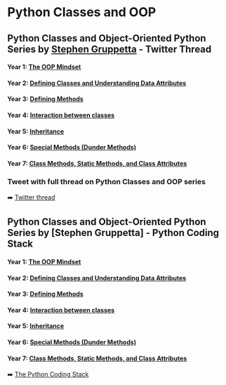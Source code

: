 # Python Classes and OOP


## Python Classes and Object-Oriented Python Series by [Stephen Gruppetta](https://twitter.com/s_gruppetta_ct) - Twitter Thread

#### Year 1: [The OOP Mindset](https://twitter.com/s_gruppetta_ct/status/1641121936414736385)

#### Year 2: [Defining Classes and Understanding Data Attributes](https://twitter.com/s_gruppetta_ct/status/1641474113624760321)

#### Year 3: [Defining Methods](https://twitter.com/s_gruppetta_ct/status/1641846615186210817)

#### Year 4: [Interaction between classes](https://twitter.com/s_gruppetta_ct/status/1642888327258058754)

#### Year 5: [Inheritance](https://twitter.com/s_gruppetta_ct/status/1643648452331700224)

#### Year 6: [Special Methods (Dunder Methods)](https://twitter.com/s_gruppetta_ct/status/1644010840469958661)

#### Year 7: [Class Methods, Static Methods, and Class Attributes](https://twitter.com/s_gruppetta_ct/status/1644365916950659073)

### Tweet with full thread on Python Classes and OOP series

:arrow_right: [Twitter thread](https://twitter.com/s_gruppetta_ct/status/1644735622555504641)

## Python Classes and Object-Oriented Python Series by [Stephen Gruppetta] - Python Coding Stack

#### Year 1: [The OOP Mindset](https://thepythoncodingstack.substack.com/p/python-object-oriented-programming-mindset-1)

#### Year 2: [Defining Classes and Understanding Data Attributes](https://thepythoncodingstack.substack.com/p/python-oop-defining-classes-data-attributes-2)

#### Year 3: [Defining Methods](https://thepythoncodingstack.substack.com/p/python-oop-defining-instance-methods-3)

#### Year 4: [Interaction between classes](https://thepythoncodingstack.substack.com/p/python-oop-more-on-classes-4)

#### Year 5: [Inheritance](https://thepythoncodingstack.substack.com/p/python-oop-inheritance-5)

#### Year 6: [Special Methods (Dunder Methods)](https://thepythoncodingstack.substack.com/p/python-oop-special-methods-6)

#### Year 7: [Class Methods, Static Methods, and Class Attributes](https://thepythoncodingstack.substack.com/p/python-oop-special-methods-6)

:arrow_right: [The Python Coding Stack](https://thepythoncodingstack.substack.com/p/a-magical-tour-through-object-oriented)